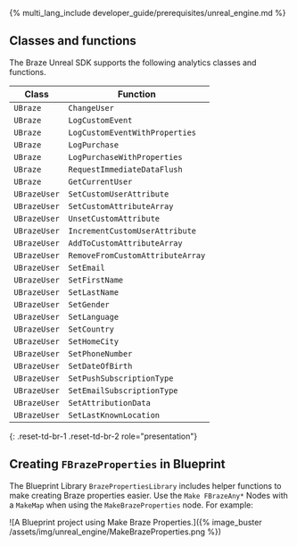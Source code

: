 {% multi_lang_include developer_guide/prerequisites/unreal_engine.md %}

## Classes and functions

The Braze Unreal SDK supports the following analytics classes and functions.

| Class             | Function                                                  |
|-------------------|-----------------------------------------------------------|
| `UBraze`          | `ChangeUser`                                              |
| `UBraze`          | `LogCustomEvent`                                          |
| `UBraze`          | `LogCustomEventWithProperties`                            |
| `UBraze`          | `LogPurchase`                                             |
| `UBraze`          | `LogPurchaseWithProperties`                               |
| `UBraze`          | `RequestImmediateDataFlush`                               |
| `UBraze`          | `GetCurrentUser`                                          |
| `UBrazeUser`      | `SetCustomUserAttribute`                                  |
| `UBrazeUser`      | `SetCustomAttributeArray`                                 |
| `UBrazeUser`      | `UnsetCustomAttribute`                                    |
| `UBrazeUser`      | `IncrementCustomUserAttribute`                            |
| `UBrazeUser`      | `AddToCustomAttributeArray`                               |
| `UBrazeUser`      | `RemoveFromCustomAttributeArray`                          |
| `UBrazeUser`      | `SetEmail`                                                |
| `UBrazeUser`      | `SetFirstName`                                            |
| `UBrazeUser`      | `SetLastName`                                             |
| `UBrazeUser`      | `SetGender`                                               |
| `UBrazeUser`      | `SetLanguage`                                             |
| `UBrazeUser`      | `SetCountry`                                              |
| `UBrazeUser`      | `SetHomeCity`                                             |
| `UBrazeUser`      | `SetPhoneNumber`                                          |
| `UBrazeUser`      | `SetDateOfBirth`                                          |
| `UBrazeUser`      | `SetPushSubscriptionType`                                 |
| `UBrazeUser`      | `SetEmailSubscriptionType`                                |
| `UBrazeUser`      | `SetAttributionData`                                      |
| `UBrazeUser`      | `SetLastKnownLocation`                                    |
{: .reset-td-br-1 .reset-td-br-2 role="presentation"}

## Creating `FBrazeProperties` in Blueprint

The Blueprint Library `BrazePropertiesLibrary` includes helper functions to make creating Braze properties easier. Use the `Make FBrazeAny*` Nodes with a `MakeMap` when using the `MakeBrazeProperties` node. For example:

![A Blueprint project using Make Braze Properties.]({% image_buster /assets/img/unreal_engine/MakeBrazeProperties.png %})
